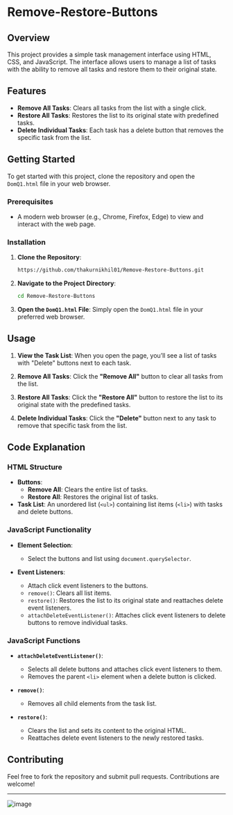 # Remove-Restore-Buttons

## Overview

This project provides a simple task management interface using HTML, CSS, and JavaScript. The interface allows users to manage a list of tasks with the ability to remove all tasks and restore them to their original state.

## Features

- **Remove All Tasks**: Clears all tasks from the list with a single click.
- **Restore All Tasks**: Restores the list to its original state with predefined tasks.
- **Delete Individual Tasks**: Each task has a delete button that removes the specific task from the list.

## Getting Started

To get started with this project, clone the repository and open the `DomQ1.html` file in your web browser.

### Prerequisites

- A modern web browser (e.g., Chrome, Firefox, Edge) to view and interact with the web page.

### Installation

1. **Clone the Repository**:
   ```sh
   https://github.com/thakurnikhil01/Remove-Restore-Buttons.git
   ```
2. **Navigate to the Project Directory**:
   ```sh
   cd Remove-Restore-Buttons
   ```
3. **Open the `DomQ1.html` File**:
   Simply open the `DomQ1.html` file in your preferred web browser.

## Usage

1. **View the Task List**:
   When you open the page, you’ll see a list of tasks with "Delete" buttons next to each task.

2. **Remove All Tasks**:
   Click the **"Remove All"** button to clear all tasks from the list.

3. **Restore All Tasks**:
   Click the **"Restore All"** button to restore the list to its original state with the predefined tasks.

4. **Delete Individual Tasks**:
   Click the **"Delete"** button next to any task to remove that specific task from the list.

## Code Explanation

### HTML Structure

- **Buttons**:
  - **Remove All**: Clears the entire list of tasks.
  - **Restore All**: Restores the original list of tasks.
- **Task List**: An unordered list (`<ul>`) containing list items (`<li>`) with tasks and delete buttons.

### JavaScript Functionality

- **Element Selection**:
  - Select the buttons and list using `document.querySelector`.
  
- **Event Listeners**:
  - Attach click event listeners to the buttons.
  - `remove()`: Clears all list items.
  - `restore()`: Restores the list to its original state and reattaches delete event listeners.
  - `attachDeleteEventListener()`: Attaches click event listeners to delete buttons to remove individual tasks.

### JavaScript Functions

- **`attachDeleteEventListener()`**: 
  - Selects all delete buttons and attaches click event listeners to them.
  - Removes the parent `<li>` element when a delete button is clicked.

- **`remove()`**:
  - Removes all child elements from the task list.

- **`restore()`**:
  - Clears the list and sets its content to the original HTML.
  - Reattaches delete event listeners to the newly restored tasks.

## Contributing

Feel free to fork the repository and submit pull requests. Contributions are welcome!


---

![image](https://github.com/user-attachments/assets/c5dfbc3d-bb50-42f1-be77-bd358f0c9e91)

